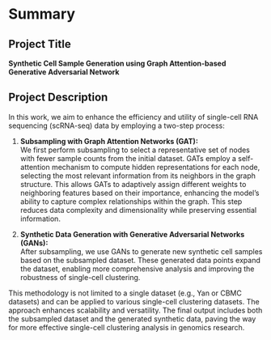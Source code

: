 # Summary

## Project Title
**Synthetic Cell Sample Generation using Graph Attention-based Generative Adversarial Network**

## Project Description
In this work, we aim to enhance the efficiency and utility of single-cell RNA sequencing (scRNA-seq) data by employing a two-step process:

1. **Subsampling with Graph Attention Networks (GAT):**  
   We first perform subsampling to select a representative set of nodes with fewer sample counts from the initial dataset. GATs employ a self-attention mechanism to compute hidden representations for each node, selecting the most relevant information from its neighbors in the graph structure. This allows GATs to adaptively assign different weights to neighboring features based on their importance, enhancing the model’s ability to capture complex relationships within the graph. This step reduces data complexity and dimensionality while preserving essential information.

2. **Synthetic Data Generation with Generative Adversarial Networks (GANs):**  
   After subsampling, we use GANs to generate new synthetic cell samples based on the subsampled dataset. These generated data points expand the dataset, enabling more comprehensive analysis and improving the robustness of single-cell clustering.

This methodology is not limited to a single dataset (e.g., Yan or CBMC datasets) and can be applied to various single-cell clustering datasets. The approach enhances scalability and versatility. The final output includes both the subsampled dataset and the generated synthetic data, paving the way for more effective single-cell clustering analysis in genomics research.
